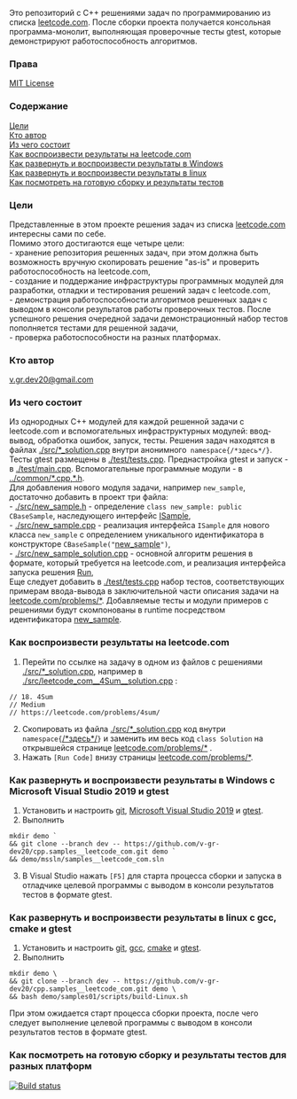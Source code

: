 Это репозиторий с С++ решениями задач по программированию из списка [leetcode.com](https://leetcode.com/problemset/all/).
После сборки проекта получается консольная программа-монолит, выполняющая проверочные тесты gtest, которые демонстрируют работоспособность алгоритмов.

### Права
[MIT License](LICENSE)

### Содержание
[ Цели ](#goals)\
[ Кто автор ](#author)\
[ Из чего состоит ](#consist)\
[ Как воспроизвести результаты на leetcode.com ](#leetcode)\
[ Как развернуть и воспроизвести результаты в Windows ](#windows)\
[ Как развернуть и воспроизвести результаты в linux ](#linux)\
[ Как посмотреть на готовую сборку и результаты тестов ](#build)

<a id="goals"></a>
### Цели
Представленные в этом проекте решения задач из списка [leetcode.com](https://leetcode.com/problemset/all/) интересны сами по себе.\
Помимо этого достигаются еще четыре цели:\
	- хранение репозитория решенных задач, при этом должна быть возможность вручную скопировать решение "as-is" и проверить работоспособность на leetcode.com,\
	- создание и поддержание инфраструктуры программных модулей для разработки, отладки и тестирования решений задач с leetcode.com,\
	- демонстрация работоспособности алгоритмов решенных задач с выводом в консоли результатов работы проверочных тестов. После успешного решения очередной задачи демонстрационный набор тестов пополняется тестами для решенной задачи,\
	- проверка работоспособности на разных платформах.

<a id="author"></a>
### Кто автор
v.gr.dev20@gmail.com

<a id="consist"></a>
### Из чего состоит
Из однородных C++ модулей для каждой решенной задачи с leetcode.com и вспомогательных инфраструктурных модулей: ввод-вывод, обработка ошибок, запуск, тесты. Решения задач находятся в файлах [./src/\*_solution.cpp](samples01/src) внутри анонимного``` namespace{/*здесь*/}```. Тесты gtest размещены в [./test/tests.cpp](samples01/test/tests.cpp). Преднастройка gtest и запуск - в [./test/main.cpp](samples01/test/main.cpp). Вспомогательные программные модули - в [../common/\*.cpp,\*.h](common).\
Для добавления нового модуля задачи, например ```new_sample```, достаточно добавить в проект три файла:\
	- [./src/new_sample.h](samples01/src/new_sample.h) - определение ```class new_sample: public CBaseSample```, наследующего интерфейс [ISample](common/BaseSample.h#L13-L25),\
	- [./src/new_sample.cpp](samples01/src/new_sample.cpp) - реализация интерфейса ```ISample``` для нового класса ```new_sample``` с определением уникального идентификатора в конструкторе ```CBaseSample("```[new_sample](samples01/src/new_sample.cpp#:~:text=%3A%20CBaseSample(-,%22new_sample%22,-))```")```,\
	- [./src/new_sample_solution.cpp](samples01/src/new_sample_solution.cpp) - основной алгоритм решения в формате, который требуется на leetcode.com, и реализация интерфейса запуска решения [Run](samples01/src/new_sample_solution.cpp#L22-L25),\
 Еще следует добавить в [./test/tests.cpp](samples01/test/tests.cpp#L10-L19) набор тестов, соответствующих примерам ввода-вывода в заключительной части описания задачи на [leetcode.com/problems/*](https://leetcode.com/problems/4sum/). Добавляемые тесты и модули примеров с решениями будут скомпонованы в runtime посредством идентификатора [new_sample](samples01/test/tests.cpp#:~:text=TEST(-,new_sample,-%2C%20EXPECT_EQ01%20)%20%7B).

<a id="leetcode"></a>
### Как воспроизвести результаты на leetcode.com
1. Перейти по ссылке на задачу в одном из файлов с решениями [./src/*_solution.cpp](samples01/src), например в [./src/leetcode_com__4Sum__solution.cpp](samples01/src/leetcode_com__4Sum__solution.cpp#L1-L3) :
```
// 18. 4Sum
// Medium
// https://leetcode.com/problems/4sum/
```
2. Скопировать из файла [./src/*_solution.cpp](samples01/src/leetcode_com__4Sum__solution.cpp) код внутри ```namespace{```[/\*здесь\*/](samples01/src/leetcode_com__4Sum__solution.cpp#L33-L90)```}```
 и заменить им весь код ```class Solution``` на открывшейся странице [leetcode.com/problems/*](https://leetcode.com/problems/4sum/) .
3. Нажать ```[Run Code]``` внизу страницы [leetcode.com/problems/*](https://leetcode.com/problems/4sum/).

<a id="windows"></a>
### Как развернуть и воспроизвести результаты в Windows c Microsoft Visual Studio 2019 и gtest
1. Установить и настроить [git](https://git-scm.com/book/ru/v2/%D0%92%D0%B2%D0%B5%D0%B4%D0%B5%D0%BD%D0%B8%D0%B5-%D0%A3%D1%81%D1%82%D0%B0%D0%BD%D0%BE%D0%B2%D0%BA%D0%B0-Git), [Microsoft Visual Studio 2019](https://docs.microsoft.com/ru-ru/visualstudio/install/install-visual-studio?view=vs-2019) и [gtest](https://docs.microsoft.com/ru-ru/visualstudio/test/how-to-use-google-test-for-cpp?view=vs-2019).
2. Выполнить
```
mkdir demo `
&& git clone --branch dev -- https://github.com/v-gr-dev20/cpp.samples__leetcode_com.git demo `
&& demo/mssln/samples__leetcode_com.sln
```
3. В Visual Studio нажать ```[F5]``` для старта процесса сборки и запуска в отладчике целевой программы с выводом в консоли результатов тестов в формате gtest.

<a id="linux"></a>
### Как развернуть и воспроизвести результаты в linux с gcc, cmake и gtest
1. Установить и настроить [git](https://git-scm.com/book/ru/v2/%D0%92%D0%B2%D0%B5%D0%B4%D0%B5%D0%BD%D0%B8%D0%B5-%D0%A3%D1%81%D1%82%D0%B0%D0%BD%D0%BE%D0%B2%D0%BA%D0%B0-Git), [gcc](https://gcc.gnu.org/), [cmake](https://cmake.org/install/) и [gtest](https://github.com/google/googletest/tree/master/googletest#readme).
2. Выполнить
```
mkdir demo \
&& git clone --branch dev -- https://github.com/v-gr-dev20/cpp.samples__leetcode_com.git demo \
&& bash demo/samples01/scripts/build-Linux.sh
```
При этом ожидается старт процесса сборки проекта, после чего следует выполнение целевой программы с выводом в консоли результатов тестов в формате gtest.

<a id="build"></a>
### Как посмотреть на готовую сборку и результаты тестов для разных платформ
[![Build status](https://ci.appveyor.com/api/projects/status/j1t6h0x4o1cywss7?svg=true)](https://ci.appveyor.com/project/v-gr-dev20/cpp-samples-leetcode-com)
